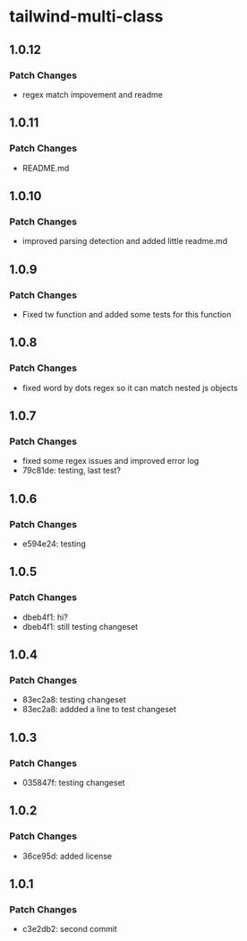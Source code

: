 # tailwind-multi-class

## 1.0.12

### Patch Changes

- regex match impovement and readme

## 1.0.11

### Patch Changes

- README.md

## 1.0.10

### Patch Changes

- improved parsing detection and added little readme.md

## 1.0.9

### Patch Changes

- Fixed tw function and added some tests for this function

## 1.0.8

### Patch Changes

- fixed word by dots regex so it can match nested js objects

## 1.0.7

### Patch Changes

- fixed some regex issues and improved error log
- 79c81de: testing, last test?

## 1.0.6

### Patch Changes

- e594e24: testing

## 1.0.5

### Patch Changes

- dbeb4f1: hi?
- dbeb4f1: still testing changeset

## 1.0.4

### Patch Changes

- 83ec2a8: testing changeset
- 83ec2a8: addded a line to test changeset

## 1.0.3

### Patch Changes

- 035847f: testing changeset

## 1.0.2

### Patch Changes

- 36ce95d: added license

## 1.0.1

### Patch Changes

- c3e2db2: second commit
